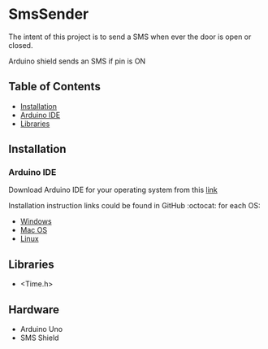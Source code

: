 # SmsSender

The intent of this project is to send a SMS when ever the door is open or closed.

Arduino shield sends an SMS if pin is ON

## Table of Contents

- [Installation](#Installation)
- [Arduino IDE](#Arduino_IDE)
- [Libraries](#Libraries)

## Installation

### Arduino IDE

Download Arduino IDE for your operating system from this [link](https://www.arduino.cc/en/Main/Software)

Installation instruction links could be found in GitHub :octocat: for each OS:

- [Windows](https://www.arduino.cc/en/Guide/Windows)
- [Mac OS](https://www.arduino.cc/en/Guide/MacOSX)
- [Linux](https://www.arduino.cc/en/Guide/Linux)

## Libraries

- <Time.h>

## Hardware

- Arduino Uno
- SMS Shield

